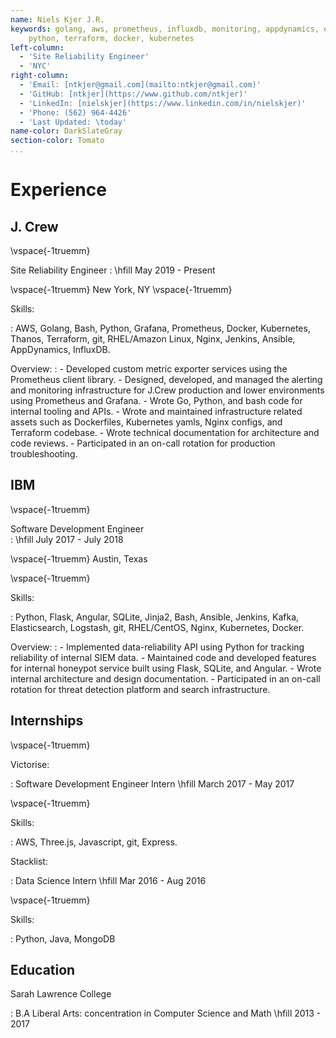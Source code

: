 ```yaml
---
name: Niels Kjer J.R.
keywords: golang, aws, prometheus, influxdb, monitoring, appdynamics, eks
	python, terraform, docker, kubernetes
left-column:
  - 'Site Reliability Engineer'
  - 'NYC'
right-column:
  - 'Email: [ntkjer@gmail.com](mailto:ntkjer@gmail.com)'
  - 'GitHub: [ntkjer](https://www.github.com/ntkjer)'
  - 'LinkedIn: [nielskjer](https://www.linkedin.com/in/nielskjer)'
  - 'Phone: (562) 964-4426'
  - 'Last Updated: \today'
name-color: DarkSlateGray
section-color: Tomato
...
```



# Experience

## J. Crew 

\vspace{-1truemm}

Site Reliability Engineer
: \hfill May 2019 - Present

\vspace{-1truemm}
New York, NY
\vspace{-1truemm}

Skills:

: AWS, Golang, Bash, Python, Grafana, Prometheus, Docker, Kubernetes, Thanos,
    Terraform, git, RHEL/Amazon Linux, Nginx, Jenkins, Ansible, AppDynamics, InfluxDB.

Overview:
:   - Developed custom metric exporter services using the Prometheus client library.
    - Designed, developed, and managed the alerting and monitoring infrastructure for J.Crew production and lower environments using Prometheus and Grafana.
    - Wrote Go, Python, and bash code for internal tooling and APIs.
    - Wrote and maintained infrastructure related assets such as Dockerfiles, Kubernetes yamls, Nginx configs, and Terraform codebase.
    - Wrote technical documentation for architecture and code reviews.
    - Participated in an on-call rotation for production troubleshooting.

## IBM

\vspace{-1truemm}

Software Development Engineer  
: \hfill July 2017 - July 2018

\vspace{-1truemm}
Austin, Texas

\vspace{-1truemm}

Skills:

: Python, Flask, Angular, SQLite, Jinja2, Bash, Ansible, Jenkins, Kafka, Elasticsearch, Logstash, git, RHEL/CentOS, Nginx, Kubernetes, Docker.

Overview:
:   - Implemented data-reliability API using Python for tracking reliability of internal SIEM data.
    - Maintained code and developed features for internal honeypot service built using Flask, SQLite, and Angular.
    - Wrote internal architecture and design documentation.
    - Participated in an on-call rotation for threat detection platform and search infrastructure.

## Internships

\vspace{-1truemm}

Victorise:

:   Software Development Engineer Intern \hfill March 2017 - May 2017 

\vspace{-1truemm}

Skills:

:   AWS, Three.js, Javascript, git, Express.


Stacklist:

:   Data Science Intern \hfill Mar 2016 - Aug 2016

\vspace{-1truemm}

Skills:

:   Python, Java, MongoDB 


## Education

Sarah Lawrence College

:  B.A Liberal Arts: concentration in Computer Science and Math \hfill 2013 - 2017

